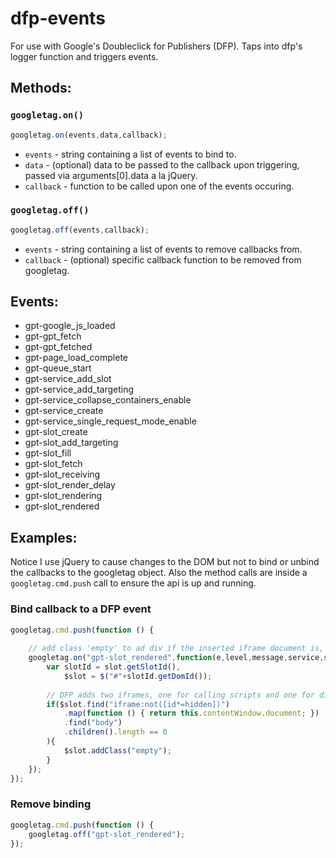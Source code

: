 # dfp-events

For use with Google's Doubleclick for Publishers (DFP).  Taps into dfp's logger function and triggers events.

## Methods:
### `googletag.on()`
```javascript
googletag.on(events,data,callback);
```
* `events` - string containing a list of events to bind to.
* `data` - (optional) data to be passed to the callback upon triggering, passed via arguments[0].data a la jQuery.
* `callback` - function to be called upon one of the events occuring.

### `googletag.off()`
```javascript
googletag.off(events,callback);
```
* `events` - string containing a list of events to remove callbacks from.
* `callback` - (optional) specific callback function to be removed from googletag.

## Events:

* gpt-google_js_loaded
* gpt-gpt_fetch
* gpt-gpt_fetched
* gpt-page_load_complete
* gpt-queue_start
* gpt-service_add_slot
* gpt-service_add_targeting
* gpt-service_collapse_containers_enable
* gpt-service_create
* gpt-service_single_request_mode_enable
* gpt-slot_create
* gpt-slot_add_targeting
* gpt-slot_fill
* gpt-slot_fetch
* gpt-slot_receiving
* gpt-slot_render_delay
* gpt-slot_rendering
* gpt-slot_rendered

## Examples:
Notice I use jQuery to cause changes to the DOM but not to bind or unbind the callbacks to the googletag object. Also the method calls are inside a `googletag.cmd.push` call to ensure the api is up and running.

### Bind callback to a DFP event
```javascript
googletag.cmd.push(function () {
	
	// add class 'empty' to ad div if the inserted iframe document is, in fact, empty
	googletag.on("gpt-slot_rendered",function(e,level,message,service,slot,reference){
		var	slotId = slot.getSlotId(),
			$slot = $("#"+slotId.getDomId());
		
		// DFP adds two iframes, one for calling scripts and one for displaying the ad. we want the one that is not hidden
		if($slot.find("iframe:not([id*=hidden])")
			.map(function () { return this.contentWindow.document; })
			.find("body")
			.children().length == 0
		){
			$slot.addClass("empty");
		}
	});
});
```

### Remove binding
```javascript
googletag.cmd.push(function () {
	googletag.off("gpt-slot_rendered");
});
```
